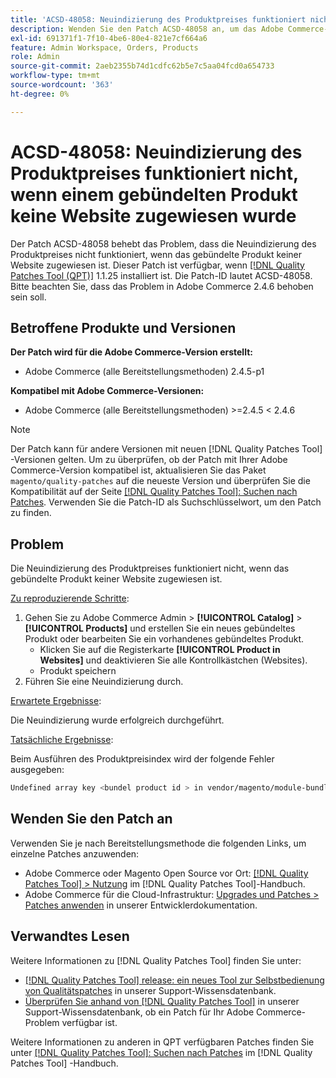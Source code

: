 ```yaml
---
title: 'ACSD-48058: Neuindizierung des Produktpreises funktioniert nicht, wenn einem gebündelten Produkt keine Website zugewiesen wurde'
description: Wenden Sie den Patch ACSD-48058 an, um das Adobe Commerce-Problem zu beheben, bei dem die Neuindizierung des Produktpreises nicht funktioniert, wenn das gebündelte Produkt keiner Website zugewiesen ist.
exl-id: 691371f1-7f10-4be6-80e4-821e7cf664a6
feature: Admin Workspace, Orders, Products
role: Admin
source-git-commit: 2aeb2355b74d1cdfc62b5e7c5aa04fcd0a654733
workflow-type: tm+mt
source-wordcount: '363'
ht-degree: 0%

---
```


# ACSD-48058: Neuindizierung des Produktpreises funktioniert nicht, wenn einem gebündelten Produkt keine Website zugewiesen wurde

Der Patch ACSD-48058 behebt das Problem, dass die Neuindizierung des Produktpreises nicht funktioniert, wenn das gebündelte Produkt keiner Website zugewiesen ist. Dieser Patch ist verfügbar, wenn [[!DNL Quality Patches Tool (QPT)]](/help/announcements/adobe-commerce-announcements/magento-quality-patches-released-new-tool-to-self-serve-quality-patches.md) 1.1.25 installiert ist. Die Patch-ID lautet ACSD-48058. Bitte beachten Sie, dass das Problem in Adobe Commerce 2.4.6 behoben sein soll.

## Betroffene Produkte und Versionen

**Der Patch wird für die Adobe Commerce-Version erstellt:**

* Adobe Commerce (alle Bereitstellungsmethoden) 2.4.5-p1

**Kompatibel mit Adobe Commerce-Versionen:**

* Adobe Commerce (alle Bereitstellungsmethoden) >=2.4.5 &lt; 2.4.6

>[!NOTE]
>
>Der Patch kann für andere Versionen mit neuen [!DNL Quality Patches Tool] -Versionen gelten. Um zu überprüfen, ob der Patch mit Ihrer Adobe Commerce-Version kompatibel ist, aktualisieren Sie das Paket `magento/quality-patches` auf die neueste Version und überprüfen Sie die Kompatibilität auf der Seite [[!DNL Quality Patches Tool]: Suchen nach Patches](https://experienceleague.adobe.com/tools/commerce-quality-patches/index.html). Verwenden Sie die Patch-ID als Suchschlüsselwort, um den Patch zu finden.

## Problem

Die Neuindizierung des Produktpreises funktioniert nicht, wenn das gebündelte Produkt keiner Website zugewiesen ist.

<u>Zu reproduzierende Schritte</u>:

1. Gehen Sie zu Adobe Commerce Admin > **[!UICONTROL Catalog]** > **[!UICONTROL Products]** und erstellen Sie ein neues gebündeltes Produkt oder bearbeiten Sie ein vorhandenes gebündeltes Produkt.
   * Klicken Sie auf die Registerkarte **[!UICONTROL Product in Websites]** und deaktivieren Sie alle Kontrollkästchen (Websites).
   * Produkt speichern
1. Führen Sie eine Neuindizierung durch.

<u>Erwartete Ergebnisse</u>:

Die Neuindizierung wurde erfolgreich durchgeführt.

<u>Tatsächliche Ergebnisse</u>:

Beim Ausführen des Produktpreisindex wird der folgende Fehler ausgegeben:

```bash
Undefined array key <bundel product id > in vendor/magento/module-bundle/Model/ResourceModel/Indexer/Price/DisabledProductOptionPriceModifier.php on line 117
```

## Wenden Sie den Patch an

Verwenden Sie je nach Bereitstellungsmethode die folgenden Links, um einzelne Patches anzuwenden:

* Adobe Commerce oder Magento Open Source vor Ort: [[!DNL Quality Patches Tool] > Nutzung](https://experienceleague.adobe.com/docs/commerce-operations/tools/quality-patches-tool/usage.html) im [!DNL Quality Patches Tool]-Handbuch.
* Adobe Commerce für die Cloud-Infrastruktur: [Upgrades und Patches > Patches anwenden](https://experienceleague.adobe.com/en/docs/commerce-cloud-service/user-guide/develop/upgrade/apply-patches) in unserer Entwicklerdokumentation.

## Verwandtes Lesen

Weitere Informationen zu [!DNL Quality Patches Tool] finden Sie unter:

* [[!DNL Quality Patches Tool] release: ein neues Tool zur Selbstbedienung von Qualitätspatches](/help/announcements/adobe-commerce-announcements/magento-quality-patches-released-new-tool-to-self-serve-quality-patches.md) in unserer Support-Wissensdatenbank.
* [Überprüfen Sie anhand von  [!DNL Quality Patches Tool]](/help/support-tools/patches-available-in-qpt-tool/check-patch-for-magento-issue-with-magento-quality-patches.md) in unserer Support-Wissensdatenbank, ob ein Patch für Ihr Adobe Commerce-Problem verfügbar ist.

Weitere Informationen zu anderen in QPT verfügbaren Patches finden Sie unter [[!DNL Quality Patches Tool]: Suchen nach Patches](https://experienceleague.adobe.com/tools/commerce-quality-patches/index.html) im [!DNL Quality Patches Tool] -Handbuch.
